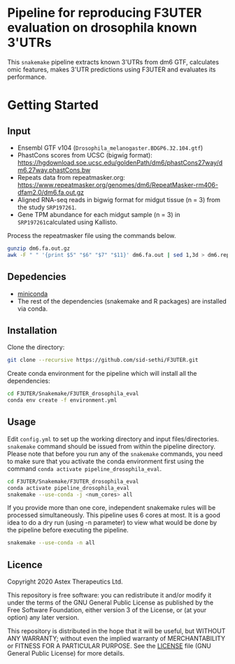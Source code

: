 # Pipeline for reproducing F3UTER evaluation on drosophila known 3'UTRs

This `snakemake` pipeline extracts known 3'UTRs from dm6 GTF, calculates omic features, makes 3'UTR predictions using F3UTER and evaluates its performance.

# Getting Started

## Input

- Ensembl GTF v104 (`Drosophila_melanogaster.BDGP6.32.104.gtf`)
- PhastCons scores from UCSC (bigwig format): https://hgdownload.soe.ucsc.edu/goldenPath/dm6/phastCons27way/dm6.27way.phastCons.bw
- Repeats data from repeatmasker.org: https://www.repeatmasker.org/genomes/dm6/RepeatMasker-rm406-dfam2.0/dm6.fa.out.gz
- Aligned RNA-seq reads in bigwig format for midgut tissue (n = 3) from the study `SRP197261`.
- Gene TPM abundance for each midgut sample (n = 3) in `SRP197261`calculated using Kallisto.

Process the repeatmasker file using the commands below.
```bash
gunzip dm6.fa.out.gz
awk -F " " '{print $5" "$6" "$7" "$11}' dm6.fa.out | sed 1,3d > dm6.repeatMasker.mod.fa.out
```

## Depedencies

- [miniconda](https://conda.io/miniconda.html)
- The rest of the dependencies (snakemake and R packages) are installed via conda.

## Installation

Clone the directory:

```bash
git clone --recursive https://github.com/sid-sethi/F3UTER.git
```

Create conda environment for the pipeline which will install all the dependencies:

```bash
cd F3UTER/Snakemake/F3UTER_drosophila_eval
conda env create -f environment.yml
```

## Usage

Edit `config.yml` to set up the working directory and input files/directories. `snakemake` command should be issued from within the pipeline directory. Please note that before you run any of the `snakemake` commands, you need to make sure that you activate the conda environment first using the command `conda activate pipeline_drosophila_eval`.

```bash
cd F3UTER/Snakemake/F3UTER_drosophila_eval
conda activate pipeline_drosophila_eval
snakemake --use-conda -j <num_cores> all
```
If you provide more than one core, independent snakemake rules will be processed simultaneously. This pipeline uses 6 cores at most. It is a good idea to do a dry run (using -n parameter) to view what would be done by the pipeline before executing the pipeline.

```bash
snakemake --use-conda -n all
```

## Licence

Copyright 2020 Astex Therapeutics Ltd.

This repository is free software: you can redistribute it and/or modify it under the terms of the GNU General Public License as published by the Free Software Foundation, either version 3 of the License, or (at your option) any later version.

This repository is distributed in the hope that it will be useful, but WITHOUT ANY WARRANTY; without even the implied warranty of MERCHANTABILITY or FITNESS FOR A PARTICULAR PURPOSE. See the [LICENSE](LICENSE) file (GNU General Public License) for more details.
